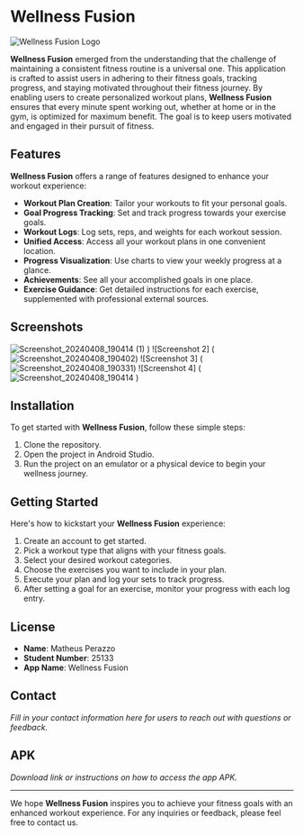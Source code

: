 # Wellness Fusion

![Wellness Fusion Logo](https://github.com/MatheusPzz/WellnessFusion/assets/110614194/977392af-a51f-4b46-9c6f-cef3e5712802 "Wellness Fusion Logo")

**Wellness Fusion** emerged from the understanding that the challenge of maintaining a consistent fitness routine is a universal one. This application is crafted to assist users in adhering to their fitness goals, tracking progress, and staying motivated throughout their fitness journey. By enabling users to create personalized workout plans, **Wellness Fusion** ensures that every minute spent working out, whether at home or in the gym, is optimized for maximum benefit. The goal is to keep users motivated and engaged in their pursuit of fitness.

## Features

**Wellness Fusion** offers a range of features designed to enhance your workout experience:

- **Workout Plan Creation**: Tailor your workouts to fit your personal goals.
- **Goal Progress Tracking**: Set and track progress towards your exercise goals.
- **Workout Logs**: Log sets, reps, and weights for each workout session.
- **Unified Access**: Access all your workout plans in one convenient location.
- **Progress Visualization**: Use charts to view your weekly progress at a glance.
- **Achievements**: See all your accomplished goals in one place.
- **Exercise Guidance**: Get detailed instructions for each exercise, supplemented with professional external sources.

## Screenshots

![Screenshot_20240408_190414 (1)](https://github.com/MatheusPzz/WellnessFusion/assets/110614194/f3a2d392-41d4-41da-85b5-6fb3b3ca6c18)
)
![Screenshot 2] (![Screenshot_20240408_190402](https://github.com/MatheusPzz/WellnessFusion/assets/110614194/a34c6330-55ee-418c-9f7b-1d25b1406c09))
![Screenshot 3] (![Screenshot_20240408_190331](https://github.com/MatheusPzz/WellnessFusion/assets/110614194/cf881886-a44b-4660-b0d2-7b17a894756f))
![Screenshot 4] (![Screenshot_20240408_190414](https://github.com/MatheusPzz/WellnessFusion/assets/110614194/0f9759a1-0337-46b1-907e-5127b2e6e8d2)
)
 
## Installation

To get started with **Wellness Fusion**, follow these simple steps:

1. Clone the repository.
2. Open the project in Android Studio.
3. Run the project on an emulator or a physical device to begin your wellness journey.

## Getting Started

Here's how to kickstart your **Wellness Fusion** experience:

1. Create an account to get started.
2. Pick a workout type that aligns with your fitness goals.
3. Select your desired workout categories.
4. Choose the exercises you want to include in your plan.
5. Execute your plan and log your sets to track progress.
6. After setting a goal for an exercise, monitor your progress with each log entry.

## License

- **Name**: Matheus Perazzo
- **Student Number**: 25133
- **App Name**: Wellness Fusion

## Contact

_Fill in your contact information here for users to reach out with questions or feedback._

## APK

_Download link or instructions on how to access the app APK._

---

We hope **Wellness Fusion** inspires you to achieve your fitness goals with an enhanced workout experience. For any inquiries or feedback, please feel free to contact us.
